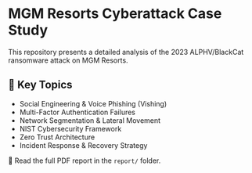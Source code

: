 # MGM Resorts Cyberattack Case Study

This repository presents a detailed analysis of the 2023 ALPHV/BlackCat ransomware attack on MGM Resorts.

## 📌 Key Topics
- Social Engineering & Voice Phishing (Vishing)
- Multi-Factor Authentication Failures
- Network Segmentation & Lateral Movement
- NIST Cybersecurity Framework
- Zero Trust Architecture
- Incident Response & Recovery Strategy

📄 Read the full PDF report in the `report/` folder.
